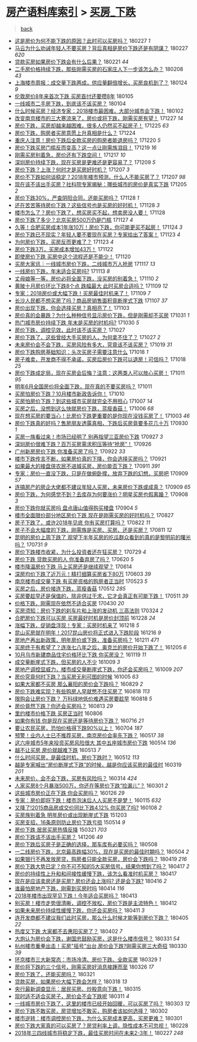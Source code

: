 [房产语料库索引](../../README.md)  > [买房_下跌](买房_下跌.md)
====
> [back](../README.md)

- [这是房价为何不能下跌的原因？此时可以买房吗？](http://jkwz.applinzi.com/ittc/7074462201627018251.html#%E8%BF%99%E6%98%AF%E6%88%BF%E4%BB%B7%E4%B8%BA%E4%BD%95%E4%B8%8D%E8%83%BD%E4%B8%8B%E8%B7%8C%E7%9A%84%E5%8E%9F%E5%9B%A0%EF%BC%9F%E6%AD%A4%E6%97%B6%E5%8F%AF%E4%BB%A5%E4%B9%B0%E6%88%BF%E5%90%97%EF%BC%9F) 180227 *1* 
- [马云为什么劝诫年轻人不要买房？背后真相是房价下跌还是有阴谋？](http://jkwz.applinzi.com/ittc/7074679746111996939.html#%E9%A9%AC%E4%BA%91%E4%B8%BA%E4%BB%80%E4%B9%88%E5%8A%9D%E8%AF%AB%E5%B9%B4%E8%BD%BB%E4%BA%BA%E4%B8%8D%E8%A6%81%E4%B9%B0%E6%88%BF%EF%BC%9F%E8%83%8C%E5%90%8E%E7%9C%9F%E7%9B%B8%E6%98%AF%E6%88%BF%E4%BB%B7%E4%B8%8B%E8%B7%8C%E8%BF%98%E6%98%AF%E6%9C%89%E9%98%B4%E8%B0%8B%EF%BC%9F) 180227 *620* 
- [贷款买房如果房价下跌会有什么后果？](http://jkwz.applinzi.com/ittc/7072474239762695174.html#%E8%B4%B7%E6%AC%BE%E4%B9%B0%E6%88%BF%E5%A6%82%E6%9E%9C%E6%88%BF%E4%BB%B7%E4%B8%8B%E8%B7%8C%E4%BC%9A%E6%9C%89%E4%BB%80%E4%B9%88%E5%90%8E%E6%9E%9C%EF%BC%9F) 180221 *44* 
- [二手房价格持续下跌，那些刚需买房的石家庄人下一步该怎么办？](http://jkwz.applinzi.com/ittc/7067826063478883339.html#%E4%BA%8C%E6%89%8B%E6%88%BF%E4%BB%B7%E6%A0%BC%E6%8C%81%E7%BB%AD%E4%B8%8B%E8%B7%8C%EF%BC%8C%E9%82%A3%E4%BA%9B%E5%88%9A%E9%9C%80%E4%B9%B0%E6%88%BF%E7%9A%84%E7%9F%B3%E5%AE%B6%E5%BA%84%E4%BA%BA%E4%B8%8B%E4%B8%80%E6%AD%A5%E8%AF%A5%E6%80%8E%E4%B9%88%E5%8A%9E%EF%BC%9F) 180208 *43* 
- [上海楼市周报：成交量下跌两成，供应量翻倍增长，买房良机到了？](http://jkwz.applinzi.com/ittc/7062087421942826001.html#%E4%B8%8A%E6%B5%B7%E6%A5%BC%E5%B8%82%E5%91%A8%E6%8A%A5%EF%BC%9A%E6%88%90%E4%BA%A4%E9%87%8F%E4%B8%8B%E8%B7%8C%E4%B8%A4%E6%88%90%EF%BC%8C%E4%BE%9B%E5%BA%94%E9%87%8F%E7%BF%BB%E5%80%8D%E5%A2%9E%E9%95%BF%EF%BC%8C%E4%B9%B0%E6%88%BF%E8%89%AF%E6%9C%BA%E5%88%B0%E4%BA%86%EF%BC%9F) 180124 *9* 
- [伦敦房价8年来首次下跌 买房首付还要攒8年](http://jkwz.applinzi.com/ittc/7055143175729972234.html#%E4%BC%A6%E6%95%A6%E6%88%BF%E4%BB%B78%E5%B9%B4%E6%9D%A5%E9%A6%96%E6%AC%A1%E4%B8%8B%E8%B7%8C+%E4%B9%B0%E6%88%BF%E9%A6%96%E4%BB%98%E8%BF%98%E8%A6%81%E6%94%928%E5%B9%B4) 180105  
- [一线城市二手房下跌，到底该不该买房？](http://jkwz.applinzi.com/ittc/7054671022698005515.html#%E4%B8%80%E7%BA%BF%E5%9F%8E%E5%B8%82%E4%BA%8C%E6%89%8B%E6%88%BF%E4%B8%8B%E8%B7%8C%EF%BC%8C%E5%88%B0%E5%BA%95%E8%AF%A5%E4%B8%8D%E8%AF%A5%E4%B9%B0%E6%88%BF%EF%BC%9F) 180104  
- [什么时候买房？经济专家：2018楼市最困难，大部分城市会下跌！](http://jkwz.applinzi.com/ittc/7054031113519891473.html#%E4%BB%80%E4%B9%88%E6%97%B6%E5%80%99%E4%B9%B0%E6%88%BF%EF%BC%9F%E7%BB%8F%E6%B5%8E%E4%B8%93%E5%AE%B6%EF%BC%9A2018%E6%A5%BC%E5%B8%82%E6%9C%80%E5%9B%B0%E9%9A%BE%EF%BC%8C%E5%A4%A7%E9%83%A8%E5%88%86%E5%9F%8E%E5%B8%82%E4%BC%9A%E4%B8%8B%E8%B7%8C%EF%BC%81) 180102  
- [改变南京楼市的三大寒流来了，房价或将下跌，刚需买房有望！](http://jkwz.applinzi.com/ittc/7051722952884618256.html#%E6%94%B9%E5%8F%98%E5%8D%97%E4%BA%AC%E6%A5%BC%E5%B8%82%E7%9A%84%E4%B8%89%E5%A4%A7%E5%AF%92%E6%B5%81%E6%9D%A5%E4%BA%86%EF%BC%8C%E6%88%BF%E4%BB%B7%E6%88%96%E5%B0%86%E4%B8%8B%E8%B7%8C%EF%BC%8C%E5%88%9A%E9%9C%80%E4%B9%B0%E6%88%BF%E6%9C%89%E6%9C%9B%EF%BC%81) 171227 *14* 
- [房价下跌，买房却越来越困难，很多人仍然买不起房子！](http://jkwz.applinzi.com/ittc/7050796087516857361.html#%E6%88%BF%E4%BB%B7%E4%B8%8B%E8%B7%8C%EF%BC%8C%E4%B9%B0%E6%88%BF%E5%8D%B4%E8%B6%8A%E6%9D%A5%E8%B6%8A%E5%9B%B0%E9%9A%BE%EF%BC%8C%E5%BE%88%E5%A4%9A%E4%BA%BA%E4%BB%8D%E7%84%B6%E4%B9%B0%E4%B8%8D%E8%B5%B7%E6%88%BF%E5%AD%90%EF%BC%81) 171225 *63* 
- [房价下跌，购房者买房意愿上升真相是什么？](http://jkwz.applinzi.com/ittc/7050277515308827665.html#%E6%88%BF%E4%BB%B7%E4%B8%8B%E8%B7%8C%EF%BC%8C%E8%B4%AD%E6%88%BF%E8%80%85%E4%B9%B0%E6%88%BF%E6%84%8F%E6%84%BF%E4%B8%8A%E5%8D%87%E7%9C%9F%E7%9B%B8%E6%98%AF%E4%BB%80%E4%B9%88%EF%BC%9F) 171224  
- [重庆人注意！房价下跌后全款买房的购房者能退房吗？](http://jkwz.applinzi.com/ittc/7049179627279352849.html#%E9%87%8D%E5%BA%86%E4%BA%BA%E6%B3%A8%E6%84%8F%EF%BC%81%E6%88%BF%E4%BB%B7%E4%B8%8B%E8%B7%8C%E5%90%8E%E5%85%A8%E6%AC%BE%E4%B9%B0%E6%88%BF%E7%9A%84%E8%B4%AD%E6%88%BF%E8%80%85%E8%83%BD%E9%80%80%E6%88%BF%E5%90%97%EF%BC%9F) 171220 *5* 
- [房价下跌买房门槛反而变高？这一点让刚需族泪目！](http://jkwz.applinzi.com/ittc/7048739315796935697.html#%E6%88%BF%E4%BB%B7%E4%B8%8B%E8%B7%8C%E4%B9%B0%E6%88%BF%E9%97%A8%E6%A7%9B%E5%8F%8D%E8%80%8C%E5%8F%98%E9%AB%98%EF%BC%9F%E8%BF%99%E4%B8%80%E7%82%B9%E8%AE%A9%E5%88%9A%E9%9C%80%E6%97%8F%E6%B3%AA%E7%9B%AE%EF%BC%81) 171219 *16* 
- [刚需买房别着急，房价还有下跌空间！](http://jkwz.applinzi.com/ittc/7048059057728914449.html#%E5%88%9A%E9%9C%80%E4%B9%B0%E6%88%BF%E5%88%AB%E7%9D%80%E6%80%A5%EF%BC%8C%E6%88%BF%E4%BB%B7%E8%BF%98%E6%9C%89%E4%B8%8B%E8%B7%8C%E7%A9%BA%E9%97%B4%EF%BC%81) 171217 *10* 
- [深圳房价持续下跌，现在买房是更难还是更容易了？](http://jkwz.applinzi.com/ittc/7045169277471032337.html#%E6%B7%B1%E5%9C%B3%E6%88%BF%E4%BB%B7%E6%8C%81%E7%BB%AD%E4%B8%8B%E8%B7%8C%EF%BC%8C%E7%8E%B0%E5%9C%A8%E4%B9%B0%E6%88%BF%E6%98%AF%E6%9B%B4%E9%9A%BE%E8%BF%98%E6%98%AF%E6%9B%B4%E5%AE%B9%E6%98%93%E4%BA%86%EF%BC%9F) 171209 *5* 
- [房价下跌？上涨？何时才是买房好时机？](http://jkwz.applinzi.com/ittc/7044372947911836688.html#%E6%88%BF%E4%BB%B7%E4%B8%8B%E8%B7%8C%EF%BC%9F%E4%B8%8A%E6%B6%A8%EF%BC%9F%E4%BD%95%E6%97%B6%E6%89%8D%E6%98%AF%E4%B9%B0%E6%88%BF%E5%A5%BD%E6%97%B6%E6%9C%BA%EF%BC%9F) 171207 *3* 
- [房价不下跌如何谈稳定？2018年楼市预测，什么人不能买房了？](http://jkwz.applinzi.com/ittc/7043158724389110800.html#%E6%88%BF%E4%BB%B7%E4%B8%8D%E4%B8%8B%E8%B7%8C%E5%A6%82%E4%BD%95%E8%B0%88%E7%A8%B3%E5%AE%9A%EF%BC%9F2018%E5%B9%B4%E6%A5%BC%E5%B8%82%E9%A2%84%E6%B5%8B%EF%BC%8C%E4%BB%80%E4%B9%88%E4%BA%BA%E4%B8%8D%E8%83%BD%E4%B9%B0%E6%88%BF%E4%BA%86%EF%BC%9F) 171207 *98* 
- [现在该不该出手买房？社科院专家揭秘：哪些城市的房价是真实下跌](http://jkwz.applinzi.com/ittc/7043718603969397776.html#%E7%8E%B0%E5%9C%A8%E8%AF%A5%E4%B8%8D%E8%AF%A5%E5%87%BA%E6%89%8B%E4%B9%B0%E6%88%BF%EF%BC%9F%E7%A4%BE%E7%A7%91%E9%99%A2%E4%B8%93%E5%AE%B6%E6%8F%AD%E7%A7%98%EF%BC%9A%E5%93%AA%E4%BA%9B%E5%9F%8E%E5%B8%82%E7%9A%84%E6%88%BF%E4%BB%B7%E6%98%AF%E7%9C%9F%E5%AE%9E%E4%B8%8B%E8%B7%8C) 171205 *2* 
- [房价下跌30%，严查阴阳合同，还能买房吗？](http://jkwz.applinzi.com/ittc/7041145562563347472.html#%E6%88%BF%E4%BB%B7%E4%B8%8B%E8%B7%8C30%25%EF%BC%8C%E4%B8%A5%E6%9F%A5%E9%98%B4%E9%98%B3%E5%90%88%E5%90%8C%EF%BC%8C%E8%BF%98%E8%83%BD%E4%B9%B0%E6%88%BF%E5%90%97%EF%BC%9F) 171128 *1* 
- [还在苦苦等待房价下跌？这些信号也是买房的好时机！](http://jkwz.applinzi.com/ittc/7041034562962981905.html#%E8%BF%98%E5%9C%A8%E8%8B%A6%E8%8B%A6%E7%AD%89%E5%BE%85%E6%88%BF%E4%BB%B7%E4%B8%8B%E8%B7%8C%EF%BC%9F%E8%BF%99%E4%BA%9B%E4%BF%A1%E5%8F%B7%E4%B9%9F%E6%98%AF%E4%B9%B0%E6%88%BF%E7%9A%84%E5%A5%BD%E6%97%B6%E6%9C%BA%EF%BC%81) 171128 *3* 
- [楼市怎么了？房价下跌了，想买房买不起，想卖房没人要！](http://jkwz.applinzi.com/ittc/7040778439060096017.html#%E6%A5%BC%E5%B8%82%E6%80%8E%E4%B9%88%E4%BA%86%EF%BC%9F%E6%88%BF%E4%BB%B7%E4%B8%8B%E8%B7%8C%E4%BA%86%EF%BC%8C%E6%83%B3%E4%B9%B0%E6%88%BF%E4%B9%B0%E4%B8%8D%E8%B5%B7%EF%BC%8C%E6%83%B3%E5%8D%96%E6%88%BF%E6%B2%A1%E4%BA%BA%E8%A6%81%EF%BC%81) 171128  
- [房价下跌了多少？北京买房500万仍是门槛](http://jkwz.applinzi.com/ittc/7040554307353576465.html#%E6%88%BF%E4%BB%B7%E4%B8%8B%E8%B7%8C%E4%BA%86%E5%A4%9A%E5%B0%91%EF%BC%9F%E5%8C%97%E4%BA%AC%E4%B9%B0%E6%88%BF500%E4%B8%87%E4%BB%8D%E6%98%AF%E9%97%A8%E6%A7%9B) 171127 *4* 
- [久等！合肥买房成本1年涨10万！房价下跌，你可能更买不起房！](http://jkwz.applinzi.com/ittc/7039432792348296208.html#%E4%B9%85%E7%AD%89%EF%BC%81%E5%90%88%E8%82%A5%E4%B9%B0%E6%88%BF%E6%88%90%E6%9C%AC1%E5%B9%B4%E6%B6%A810%E4%B8%87%EF%BC%81%E6%88%BF%E4%BB%B7%E4%B8%8B%E8%B7%8C%EF%BC%8C%E4%BD%A0%E5%8F%AF%E8%83%BD%E6%9B%B4%E4%B9%B0%E4%B8%8D%E8%B5%B7%E6%88%BF%EF%BC%81) 171124 *3* 
- [房价下跌已不现实？年轻人要不要现在买房？专家给出了答案！](http://jkwz.applinzi.com/ittc/7039220575111742480.html#%E6%88%BF%E4%BB%B7%E4%B8%8B%E8%B7%8C%E5%B7%B2%E4%B8%8D%E7%8E%B0%E5%AE%9E%EF%BC%9F%E5%B9%B4%E8%BD%BB%E4%BA%BA%E8%A6%81%E4%B8%8D%E8%A6%81%E7%8E%B0%E5%9C%A8%E4%B9%B0%E6%88%BF%EF%BC%9F%E4%B8%93%E5%AE%B6%E7%BB%99%E5%87%BA%E4%BA%86%E7%AD%94%E6%A1%88%EF%BC%81) 171123 *4* 
- [为何房价下跌，买房反而更难了？](http://jkwz.applinzi.com/ittc/7039088532461716496.html#%E4%B8%BA%E4%BD%95%E6%88%BF%E4%BB%B7%E4%B8%8B%E8%B7%8C%EF%BC%8C%E4%B9%B0%E6%88%BF%E5%8F%8D%E8%80%8C%E6%9B%B4%E9%9A%BE%E4%BA%86%EF%BC%9F) 171123 *4* 
- [房价下跌3万，买房成本增加43万！](http://jkwz.applinzi.com/ittc/7038836095851168784.html#%E6%88%BF%E4%BB%B7%E4%B8%8B%E8%B7%8C3%E4%B8%87%EF%BC%8C%E4%B9%B0%E6%88%BF%E6%88%90%E6%9C%AC%E5%A2%9E%E5%8A%A043%E4%B8%87%EF%BC%81) 171122  
- [即使房价下跌 买房中这个流程还是不能少！](http://jkwz.applinzi.com/ittc/7037974882858566672.html#%E5%8D%B3%E4%BD%BF%E6%88%BF%E4%BB%B7%E4%B8%8B%E8%B7%8C+%E4%B9%B0%E6%88%BF%E4%B8%AD%E8%BF%99%E4%B8%AA%E6%B5%81%E7%A8%8B%E8%BF%98%E6%98%AF%E4%B8%8D%E8%83%BD%E5%B0%91%EF%BC%81) 171120  
- [买房大家讯｜一线城市房价下跌，二线城市万人抢房](http://jkwz.applinzi.com/ittc/7036906173964485648.html#%E4%B9%B0%E6%88%BF%E5%A4%A7%E5%AE%B6%E8%AE%AF%EF%BD%9C%E4%B8%80%E7%BA%BF%E5%9F%8E%E5%B8%82%E6%88%BF%E4%BB%B7%E4%B8%8B%E8%B7%8C%EF%BC%8C%E4%BA%8C%E7%BA%BF%E5%9F%8E%E5%B8%82%E4%B8%87%E4%BA%BA%E6%8A%A2%E6%88%BF) 171117 *13* 
- [一线房价下跌，年末适合买房吗?](http://jkwz.applinzi.com/ittc/7035395576424825873.html#%E4%B8%80%E7%BA%BF%E6%88%BF%E4%BB%B7%E4%B8%8B%E8%B7%8C%EF%BC%8C%E5%B9%B4%E6%9C%AB%E9%80%82%E5%90%88%E4%B9%B0%E6%88%BF%E5%90%97%3F) 171113 *8* 
- [丈母娘等一等，房价必将全面下跌，没买房的别着急！](http://jkwz.applinzi.com/ittc/7034361605977015313.html#%E4%B8%88%E6%AF%8D%E5%A8%98%E7%AD%89%E4%B8%80%E7%AD%89%EF%BC%8C%E6%88%BF%E4%BB%B7%E5%BF%85%E5%B0%86%E5%85%A8%E9%9D%A2%E4%B8%8B%E8%B7%8C%EF%BC%8C%E6%B2%A1%E4%B9%B0%E6%88%BF%E7%9A%84%E5%88%AB%E7%9D%80%E6%80%A5%EF%BC%81) 171110 *2* 
- [黄陂十月房价环比下跌8个点 跌幅最大 此时买房合适吗？](http://jkwz.applinzi.com/ittc/7033976402372723728.html#%E9%BB%84%E9%99%82%E5%8D%81%E6%9C%88%E6%88%BF%E4%BB%B7%E7%8E%AF%E6%AF%94%E4%B8%8B%E8%B7%8C8%E4%B8%AA%E7%82%B9+%E8%B7%8C%E5%B9%85%E6%9C%80%E5%A4%A7+%E6%AD%A4%E6%97%B6%E4%B9%B0%E6%88%BF%E5%90%88%E9%80%82%E5%90%97%EF%BC%9F) 171109 *12* 
- [专家：2018房价或大幅下跌！买房最佳时机来了！](http://jkwz.applinzi.com/ittc/7033894964491191312.html#%E4%B8%93%E5%AE%B6%EF%BC%9A2018%E6%88%BF%E4%BB%B7%E6%88%96%E5%A4%A7%E5%B9%85%E4%B8%8B%E8%B7%8C%EF%BC%81%E4%B9%B0%E6%88%BF%E6%9C%80%E4%BD%B3%E6%97%B6%E6%9C%BA%E6%9D%A5%E4%BA%86%EF%BC%81) 171109 *7* 
- [长沙人民都不想买房了吗？商品房销售面积竟断崖式下跌](http://jkwz.applinzi.com/ittc/7033148755287737361.html#%E9%95%BF%E6%B2%99%E4%BA%BA%E6%B0%91%E9%83%BD%E4%B8%8D%E6%83%B3%E4%B9%B0%E6%88%BF%E4%BA%86%E5%90%97%EF%BC%9F%E5%95%86%E5%93%81%E6%88%BF%E9%94%80%E5%94%AE%E9%9D%A2%E7%A7%AF%E7%AB%9F%E6%96%AD%E5%B4%96%E5%BC%8F%E4%B8%8B%E8%B7%8C) 171107 *37* 
- [房价出现下跌，你会选择买房？真相亮了！](http://jkwz.applinzi.com/ittc/7031781210953614352.html#%E6%88%BF%E4%BB%B7%E5%87%BA%E7%8E%B0%E4%B8%8B%E8%B7%8C%EF%BC%8C%E4%BD%A0%E4%BC%9A%E9%80%89%E6%8B%A9%E4%B9%B0%E6%88%BF%EF%BC%9F%E7%9C%9F%E7%9B%B8%E4%BA%AE%E4%BA%86%EF%BC%81) 171103  
- [房价真的会暴跌？为什么种种信号显示房价下跌，但是刚需却不买房](http://jkwz.applinzi.com/ittc/7030658979359884305.html#%E6%88%BF%E4%BB%B7%E7%9C%9F%E7%9A%84%E4%BC%9A%E6%9A%B4%E8%B7%8C%EF%BC%9F%E4%B8%BA%E4%BB%80%E4%B9%88%E7%A7%8D%E7%A7%8D%E4%BF%A1%E5%8F%B7%E6%98%BE%E7%A4%BA%E6%88%BF%E4%BB%B7%E4%B8%8B%E8%B7%8C%EF%BC%8C%E4%BD%86%E6%98%AF%E5%88%9A%E9%9C%80%E5%8D%B4%E4%B8%8D%E4%B9%B0%E6%88%BF) 171031 *1* 
- [热门城市房价持续下跌 年末是买房的时机吗?](http://jkwz.applinzi.com/ittc/7030202420037157904.html#%E7%83%AD%E9%97%A8%E5%9F%8E%E5%B8%82%E6%88%BF%E4%BB%B7%E6%8C%81%E7%BB%AD%E4%B8%8B%E8%B7%8C+%E5%B9%B4%E6%9C%AB%E6%98%AF%E4%B9%B0%E6%88%BF%E7%9A%84%E6%97%B6%E6%9C%BA%E5%90%97%3F) 171030 *5* 
- [房价下跌，调控见效，此时该不该买房？](http://jkwz.applinzi.com/ittc/7027038985455666192.html#%E6%88%BF%E4%BB%B7%E4%B8%8B%E8%B7%8C%EF%BC%8C%E8%B0%83%E6%8E%A7%E8%A7%81%E6%95%88%EF%BC%8C%E6%AD%A4%E6%97%B6%E8%AF%A5%E4%B8%8D%E8%AF%A5%E4%B9%B0%E6%88%BF%EF%BC%9F) 171027  
- [房价下跌了，这些曾经大手买房的人，为何拿不住了？](http://jkwz.applinzi.com/ittc/7029029074247353360.html#%E6%88%BF%E4%BB%B7%E4%B8%8B%E8%B7%8C%E4%BA%86%EF%BC%8C%E8%BF%99%E4%BA%9B%E6%9B%BE%E7%BB%8F%E5%A4%A7%E6%89%8B%E4%B9%B0%E6%88%BF%E7%9A%84%E4%BA%BA%EF%BC%8C%E4%B8%BA%E4%BD%95%E6%8B%BF%E4%B8%8D%E4%BD%8F%E4%BA%86%EF%BC%9F) 171027 *2* 
- [未来房价会不会下跌，买房风险有多大，究竟该不该买房？](http://jkwz.applinzi.com/ittc/7025773608511734800.html#%E6%9C%AA%E6%9D%A5%E6%88%BF%E4%BB%B7%E4%BC%9A%E4%B8%8D%E4%BC%9A%E4%B8%8B%E8%B7%8C%EF%BC%8C%E4%B9%B0%E6%88%BF%E9%A3%8E%E9%99%A9%E6%9C%89%E5%A4%9A%E5%A4%A7%EF%BC%8C%E7%A9%B6%E7%AB%9F%E8%AF%A5%E4%B8%8D%E8%AF%A5%E4%B9%B0%E6%88%BF%EF%BC%9F) 171019 *31* 
- [房价下跌购房基础知识：头次买房子需要注意什么](http://jkwz.applinzi.com/ittc/7025908240452420624.html#%E6%88%BF%E4%BB%B7%E4%B8%8B%E8%B7%8C%E8%B4%AD%E6%88%BF%E5%9F%BA%E7%A1%80%E7%9F%A5%E8%AF%86%EF%BC%9A%E5%A4%B4%E6%AC%A1%E4%B9%B0%E6%88%BF%E5%AD%90%E9%9C%80%E8%A6%81%E6%B3%A8%E6%84%8F%E4%BB%80%E4%B9%88) 171018 *1* 
- [房子难卖，开发商不得不承诺，买房后房价下跌可以退房！可信吗？](http://jkwz.applinzi.com/ittc/7025335944763409425.html#%E6%88%BF%E5%AD%90%E9%9A%BE%E5%8D%96%EF%BC%8C%E5%BC%80%E5%8F%91%E5%95%86%E4%B8%8D%E5%BE%97%E4%B8%8D%E6%89%BF%E8%AF%BA%EF%BC%8C%E4%B9%B0%E6%88%BF%E5%90%8E%E6%88%BF%E4%BB%B7%E4%B8%8B%E8%B7%8C%E5%8F%AF%E4%BB%A5%E9%80%80%E6%88%BF%EF%BC%81%E5%8F%AF%E4%BF%A1%E5%90%97%EF%BC%9F) 171018 *25* 
- [房价下跌成定局，现在买房会后悔？注意：这两类人可以放心买房！](http://jkwz.applinzi.com/ittc/7023143503733982225.html#%E6%88%BF%E4%BB%B7%E4%B8%8B%E8%B7%8C%E6%88%90%E5%AE%9A%E5%B1%80%EF%BC%8C%E7%8E%B0%E5%9C%A8%E4%B9%B0%E6%88%BF%E4%BC%9A%E5%90%8E%E6%82%94%EF%BC%9F%E6%B3%A8%E6%84%8F%EF%BC%9A%E8%BF%99%E4%B8%A4%E7%B1%BB%E4%BA%BA%E5%8F%AF%E4%BB%A5%E6%94%BE%E5%BF%83%E4%B9%B0%E6%88%BF%EF%BC%81) 171011 *95* 
- [明年6月全国房价将全面下跌，现在真的不要买房吗？](http://jkwz.applinzi.com/ittc/7023103813786010640.html#%E6%98%8E%E5%B9%B46%E6%9C%88%E5%85%A8%E5%9B%BD%E6%88%BF%E4%BB%B7%E5%B0%86%E5%85%A8%E9%9D%A2%E4%B8%8B%E8%B7%8C%EF%BC%8C%E7%8E%B0%E5%9C%A8%E7%9C%9F%E7%9A%84%E4%B8%8D%E8%A6%81%E4%B9%B0%E6%88%BF%E5%90%97%EF%BC%9F) 171011  
- [买房怕房价下跌？10月楼市新政告诉你！](http://jkwz.applinzi.com/ittc/7022756814851146768.html#%E4%B9%B0%E6%88%BF%E6%80%95%E6%88%BF%E4%BB%B7%E4%B8%8B%E8%B7%8C%EF%BC%9F10%E6%9C%88%E6%A5%BC%E5%B8%82%E6%96%B0%E6%94%BF%E5%91%8A%E8%AF%89%E4%BD%A0%EF%BC%81) 171010  
- [买房怕房价下跌？到这些城市买房就完全不用担心](http://jkwz.applinzi.com/ittc/7021812568979670032.html#%E4%B9%B0%E6%88%BF%E6%80%95%E6%88%BF%E4%BB%B7%E4%B8%8B%E8%B7%8C%EF%BC%9F%E5%88%B0%E8%BF%99%E4%BA%9B%E5%9F%8E%E5%B8%82%E4%B9%B0%E6%88%BF%E5%B0%B1%E5%AE%8C%E5%85%A8%E4%B8%8D%E7%94%A8%E6%8B%85%E5%BF%83) 171007 *14* 
- [买房之后，没想到这么快就房价下跌，蓝瘦香菇！](http://jkwz.applinzi.com/ittc/7020970441404056592.html#%E4%B9%B0%E6%88%BF%E4%B9%8B%E5%90%8E%EF%BC%8C%E6%B2%A1%E6%83%B3%E5%88%B0%E8%BF%99%E4%B9%88%E5%BF%AB%E5%B0%B1%E6%88%BF%E4%BB%B7%E4%B8%8B%E8%B7%8C%EF%BC%8C%E8%93%9D%E7%98%A6%E9%A6%99%E8%8F%87%EF%BC%81) 171006 *68* 
- [现在想买房的要当心！比房价下跌更重要的是你现在没钱买房了！](http://jkwz.applinzi.com/ittc/7020331267596485649.html#%E7%8E%B0%E5%9C%A8%E6%83%B3%E4%B9%B0%E6%88%BF%E7%9A%84%E8%A6%81%E5%BD%93%E5%BF%83%EF%BC%81%E6%AF%94%E6%88%BF%E4%BB%B7%E4%B8%8B%E8%B7%8C%E6%9B%B4%E9%87%8D%E8%A6%81%E7%9A%84%E6%98%AF%E4%BD%A0%E7%8E%B0%E5%9C%A8%E6%B2%A1%E9%92%B1%E4%B9%B0%E6%88%BF%E4%BA%86%EF%BC%81) 171003 *46* 
- [房价下跌真的好吗？售房朋友透露真相，下跌后买房竟要多花几十万](http://jkwz.applinzi.com/ittc/7019193977960662032.html#%E6%88%BF%E4%BB%B7%E4%B8%8B%E8%B7%8C%E7%9C%9F%E7%9A%84%E5%A5%BD%E5%90%97%EF%BC%9F%E5%94%AE%E6%88%BF%E6%9C%8B%E5%8F%8B%E9%80%8F%E9%9C%B2%E7%9C%9F%E7%9B%B8%EF%BC%8C%E4%B8%8B%E8%B7%8C%E5%90%8E%E4%B9%B0%E6%88%BF%E7%AB%9F%E8%A6%81%E5%A4%9A%E8%8A%B1%E5%87%A0%E5%8D%81%E4%B8%87) 170930 *1* 
- [买房一族看过来！市场已经明了 别再指望三亚房价下跌](http://jkwz.applinzi.com/ittc/7017939363714040849.html#%E4%B9%B0%E6%88%BF%E4%B8%80%E6%97%8F%E7%9C%8B%E8%BF%87%E6%9D%A5%EF%BC%81%E5%B8%82%E5%9C%BA%E5%B7%B2%E7%BB%8F%E6%98%8E%E4%BA%86+%E5%88%AB%E5%86%8D%E6%8C%87%E6%9C%9B%E4%B8%89%E4%BA%9A%E6%88%BF%E4%BB%B7%E4%B8%8B%E8%B7%8C) 170927 *3* 
- [深圳房价很难下跌？百万买房需求积压等待“抢房”！](http://jkwz.applinzi.com/ittc/7017626442681287696.html#%E6%B7%B1%E5%9C%B3%E6%88%BF%E4%BB%B7%E5%BE%88%E9%9A%BE%E4%B8%8B%E8%B7%8C%EF%BC%9F%E7%99%BE%E4%B8%87%E4%B9%B0%E6%88%BF%E9%9C%80%E6%B1%82%E7%A7%AF%E5%8E%8B%E7%AD%89%E5%BE%85%E2%80%9C%E6%8A%A2%E6%88%BF%E2%80%9D%EF%BC%81) 170926  
- [广州新房房价下跌 你准备买房了吗？](http://jkwz.applinzi.com/ittc/7016066428229387280.html#%E5%B9%BF%E5%B7%9E%E6%96%B0%E6%88%BF%E6%88%BF%E4%BB%B7%E4%B8%8B%E8%B7%8C+%E4%BD%A0%E5%87%86%E5%A4%87%E4%B9%B0%E6%88%BF%E4%BA%86%E5%90%97%EF%BC%9F) 170922 *33* 
- [楼市下跌传言不断，如果房价真的下降，你会选择买房吗？](http://jkwz.applinzi.com/ittc/7015797663700878353.html#%E6%A5%BC%E5%B8%82%E4%B8%8B%E8%B7%8C%E4%BC%A0%E8%A8%80%E4%B8%8D%E6%96%AD%EF%BC%8C%E5%A6%82%E6%9E%9C%E6%88%BF%E4%BB%B7%E7%9C%9F%E7%9A%84%E4%B8%8B%E9%99%8D%EF%BC%8C%E4%BD%A0%E4%BC%9A%E9%80%89%E6%8B%A9%E4%B9%B0%E6%88%BF%E5%90%97%EF%BC%9F) 170921  
- [如果最大的接盘侠农民不进城买房，房价能否下跌？](http://jkwz.applinzi.com/ittc/7011679955468157968.html#%E5%A6%82%E6%9E%9C%E6%9C%80%E5%A4%A7%E7%9A%84%E6%8E%A5%E7%9B%98%E4%BE%A0%E5%86%9C%E6%B0%91%E4%B8%8D%E8%BF%9B%E5%9F%8E%E4%B9%B0%E6%88%BF%EF%BC%8C%E6%88%BF%E4%BB%B7%E8%83%BD%E5%90%A6%E4%B8%8B%E8%B7%8C%EF%BC%9F) 170911 *391* 
- [专家：房价一直没下跌，只是在做俯卧撑，放弃下跌的幻想，买房吧](http://jkwz.applinzi.com/ittc/7011257938973557777.html#%E4%B8%93%E5%AE%B6%EF%BC%9A%E6%88%BF%E4%BB%B7%E4%B8%80%E7%9B%B4%E6%B2%A1%E4%B8%8B%E8%B7%8C%EF%BC%8C%E5%8F%AA%E6%98%AF%E5%9C%A8%E5%81%9A%E4%BF%AF%E5%8D%A7%E6%92%91%EF%BC%8C%E6%94%BE%E5%BC%83%E4%B8%8B%E8%B7%8C%E7%9A%84%E5%B9%BB%E6%83%B3%EF%BC%8C%E4%B9%B0%E6%88%BF%E5%90%A7) 170909 *57* 
- [连搞房产的房企大佬都不建议年轻人买房，未来房价下跌或成真？](http://jkwz.applinzi.com/ittc/7011233624383554576.html#%E8%BF%9E%E6%90%9E%E6%88%BF%E4%BA%A7%E7%9A%84%E6%88%BF%E4%BC%81%E5%A4%A7%E4%BD%AC%E9%83%BD%E4%B8%8D%E5%BB%BA%E8%AE%AE%E5%B9%B4%E8%BD%BB%E4%BA%BA%E4%B9%B0%E6%88%BF%EF%BC%8C%E6%9C%AA%E6%9D%A5%E6%88%BF%E4%BB%B7%E4%B8%8B%E8%B7%8C%E6%88%96%E6%88%90%E7%9C%9F%EF%BC%9F) 170909 *65* 
- [房价下跌，为何感觉不到？去库存为何要涨价？明星买房也假离婚？](http://jkwz.applinzi.com/ittc/7010972763853161488.html#%E6%88%BF%E4%BB%B7%E4%B8%8B%E8%B7%8C%EF%BC%8C%E4%B8%BA%E4%BD%95%E6%84%9F%E8%A7%89%E4%B8%8D%E5%88%B0%EF%BC%9F%E5%8E%BB%E5%BA%93%E5%AD%98%E4%B8%BA%E4%BD%95%E8%A6%81%E6%B6%A8%E4%BB%B7%EF%BC%9F%E6%98%8E%E6%98%9F%E4%B9%B0%E6%88%BF%E4%B9%9F%E5%81%87%E7%A6%BB%E5%A9%9A%EF%BC%9F) 170908 *3* 
- [房价下跌你就买房吗 盘点唐山值得购买楼盘](http://jkwz.applinzi.com/ittc/7009357862927860752.html#%E6%88%BF%E4%BB%B7%E4%B8%8B%E8%B7%8C%E4%BD%A0%E5%B0%B1%E4%B9%B0%E6%88%BF%E5%90%97+%E7%9B%98%E7%82%B9%E5%94%90%E5%B1%B1%E5%80%BC%E5%BE%97%E8%B4%AD%E4%B9%B0%E6%A5%BC%E7%9B%98) 170904 *5* 
- [楼市全面限价部分地区房价下跌 现在是刚需买房的好时机吗？](http://jkwz.applinzi.com/ittc/7006396244317176849.html#%E6%A5%BC%E5%B8%82%E5%85%A8%E9%9D%A2%E9%99%90%E4%BB%B7%E9%83%A8%E5%88%86%E5%9C%B0%E5%8C%BA%E6%88%BF%E4%BB%B7%E4%B8%8B%E8%B7%8C+%E7%8E%B0%E5%9C%A8%E6%98%AF%E5%88%9A%E9%9C%80%E4%B9%B0%E6%88%BF%E7%9A%84%E5%A5%BD%E6%97%B6%E6%9C%BA%E5%90%97%EF%BC%9F) 170827  
- [房子下跌了，或许2018年见底 你有买房打算吗？](http://jkwz.applinzi.com/ittc/7004646131072762896.html#%E6%88%BF%E5%AD%90%E4%B8%8B%E8%B7%8C%E4%BA%86%EF%BC%8C%E6%88%96%E8%AE%B82018%E5%B9%B4%E8%A7%81%E5%BA%95+%E4%BD%A0%E6%9C%89%E4%B9%B0%E6%88%BF%E6%89%93%E7%AE%97%E5%90%97%EF%BC%9F) 170822 *11* 
- [房子不会大幅度的下跌，刚需族是买房、买房、还是买房？](http://jkwz.applinzi.com/ittc/7000517686336160785.html#%E6%88%BF%E5%AD%90%E4%B8%8D%E4%BC%9A%E5%A4%A7%E5%B9%85%E5%BA%A6%E7%9A%84%E4%B8%8B%E8%B7%8C%EF%BC%8C%E5%88%9A%E9%9C%80%E6%97%8F%E6%98%AF%E4%B9%B0%E6%88%BF%E3%80%81%E4%B9%B0%E6%88%BF%E3%80%81%E8%BF%98%E6%98%AF%E4%B9%B0%E6%88%BF%EF%BC%9F) 170811 *12* 
- [昆明的房价上周下跌了 观望下半年买房的吃瓜群众看到的真的是黎明前的曙光吗？](http://jkwz.applinzi.com/ittc/6996444023127294993.html#%E6%98%86%E6%98%8E%E7%9A%84%E6%88%BF%E4%BB%B7%E4%B8%8A%E5%91%A8%E4%B8%8B%E8%B7%8C%E4%BA%86+%E8%A7%82%E6%9C%9B%E4%B8%8B%E5%8D%8A%E5%B9%B4%E4%B9%B0%E6%88%BF%E7%9A%84%E5%90%83%E7%93%9C%E7%BE%A4%E4%BC%97%E7%9C%8B%E5%88%B0%E7%9A%84%E7%9C%9F%E7%9A%84%E6%98%AF%E9%BB%8E%E6%98%8E%E5%89%8D%E7%9A%84%E6%9B%99%E5%85%89%E5%90%97%EF%BC%9F) 170731 *9* 
- [房价下跌楼市收紧，为什么投资者还在狂买房？](http://jkwz.applinzi.com/ittc/6995690749528900625.html#%E6%88%BF%E4%BB%B7%E4%B8%8B%E8%B7%8C%E6%A5%BC%E5%B8%82%E6%94%B6%E7%B4%A7%EF%BC%8C%E4%B8%BA%E4%BB%80%E4%B9%88%E6%8A%95%E8%B5%84%E8%80%85%E8%BF%98%E5%9C%A8%E7%8B%82%E4%B9%B0%E6%88%BF%EF%BC%9F) 170729 *4* 
- [房价下跌 贷款买房的人 你准备弃房了吗？](http://jkwz.applinzi.com/ittc/6981217850042614788.html#%E6%88%BF%E4%BB%B7%E4%B8%8B%E8%B7%8C+%E8%B4%B7%E6%AC%BE%E4%B9%B0%E6%88%BF%E7%9A%84%E4%BA%BA+%E4%BD%A0%E5%87%86%E5%A4%87%E5%BC%83%E6%88%BF%E4%BA%86%E5%90%97%EF%BC%9F) 170620 *5* 
- [楼市降温房价下跌 马上买房还是继续观望？](http://jkwz.applinzi.com/ittc/6978988675143566341.html#%E6%A5%BC%E5%B8%82%E9%99%8D%E6%B8%A9%E6%88%BF%E4%BB%B7%E4%B8%8B%E8%B7%8C+%E9%A9%AC%E4%B8%8A%E4%B9%B0%E6%88%BF%E8%BF%98%E6%98%AF%E7%BB%A7%E7%BB%AD%E8%A7%82%E6%9C%9B%EF%BC%9F) 170614  
- [深房均价下跌了近万元！精打细算买房省下80万](http://jkwz.applinzi.com/ittc/6974989632667124741.html#%E6%B7%B1%E6%88%BF%E5%9D%87%E4%BB%B7%E4%B8%8B%E8%B7%8C%E4%BA%86%E8%BF%91%E4%B8%87%E5%85%83%EF%BC%81%E7%B2%BE%E6%89%93%E7%BB%86%E7%AE%97%E4%B9%B0%E6%88%BF%E7%9C%81%E4%B8%8B80%E4%B8%87) 170603 *39* 
- [南京楼市成交量下跌 有买房资格的购房者正当时](http://jkwz.applinzi.com/ittc/6970875076768433156.html#%E5%8D%97%E4%BA%AC%E6%A5%BC%E5%B8%82%E6%88%90%E4%BA%A4%E9%87%8F%E4%B8%8B%E8%B7%8C+%E6%9C%89%E4%B9%B0%E6%88%BF%E8%B5%84%E6%A0%BC%E7%9A%84%E8%B4%AD%E6%88%BF%E8%80%85%E6%AD%A3%E5%BD%93%E6%97%B6) 170523 *5* 
- [买房之后，房价接连下跌，蓝瘦香菇](http://jkwz.applinzi.com/ittc/6966358525625238532.html#%E4%B9%B0%E6%88%BF%E4%B9%8B%E5%90%8E%EF%BC%8C%E6%88%BF%E4%BB%B7%E6%8E%A5%E8%BF%9E%E4%B8%8B%E8%B7%8C%EF%BC%8C%E8%93%9D%E7%98%A6%E9%A6%99%E8%8F%87) 170512 *285* 
- [买房要趁早还是保值的，除非供过于求，它才会真正有可能下跌！](http://jkwz.applinzi.com/ittc/6966353998691959812.html#%E4%B9%B0%E6%88%BF%E8%A6%81%E8%B6%81%E6%97%A9%E8%BF%98%E6%98%AF%E4%BF%9D%E5%80%BC%E7%9A%84%EF%BC%8C%E9%99%A4%E9%9D%9E%E4%BE%9B%E8%BF%87%E4%BA%8E%E6%B1%82%EF%BC%8C%E5%AE%83%E6%89%8D%E4%BC%9A%E7%9C%9F%E6%AD%A3%E6%9C%89%E5%8F%AF%E8%83%BD%E4%B8%8B%E8%B7%8C%EF%BC%81) 170511 *39* 
- [价格下跌，刚需现在依然不适合买房](http://jkwz.applinzi.com/ittc/6962276339989087237.html#%E4%BB%B7%E6%A0%BC%E4%B8%8B%E8%B7%8C%EF%BC%8C%E5%88%9A%E9%9C%80%E7%8E%B0%E5%9C%A8%E4%BE%9D%E7%84%B6%E4%B8%8D%E9%80%82%E5%90%88%E4%B9%B0%E6%88%BF) 170430 *20* 
- [买房须知：房价下跌的刹车片和上涨的发动机 三高法则](http://jkwz.applinzi.com/ittc/6948379194265437188.html#%E4%B9%B0%E6%88%BF%E9%A1%BB%E7%9F%A5%EF%BC%9A%E6%88%BF%E4%BB%B7%E4%B8%8B%E8%B7%8C%E7%9A%84%E5%88%B9%E8%BD%A6%E7%89%87%E5%92%8C%E4%B8%8A%E6%B6%A8%E7%9A%84%E5%8F%91%E5%8A%A8%E6%9C%BA+%E4%B8%89%E9%AB%98%E6%B3%95%E5%88%99) 170324 *2* 
- [合肥房价下跌可以买房 买房最好时机是房价封顶前](http://jkwz.applinzi.com/ittc/6916355064368464901.html#%E5%90%88%E8%82%A5%E6%88%BF%E4%BB%B7%E4%B8%8B%E8%B7%8C%E5%8F%AF%E4%BB%A5%E4%B9%B0%E6%88%BF+%E4%B9%B0%E6%88%BF%E6%9C%80%E5%A5%BD%E6%97%B6%E6%9C%BA%E6%98%AF%E6%88%BF%E4%BB%B7%E5%B0%81%E9%A1%B6%E5%89%8D) 161228 *24* 
- [涨幅下跌，促销盘浮现！专家：买房时机来了](http://jkwz.applinzi.com/ittc/6912752634628146181.html#%E6%B6%A8%E5%B9%85%E4%B8%8B%E8%B7%8C%EF%BC%8C%E4%BF%83%E9%94%80%E7%9B%98%E6%B5%AE%E7%8E%B0%EF%BC%81%E4%B8%93%E5%AE%B6%EF%BC%9A%E4%B9%B0%E6%88%BF%E6%97%B6%E6%9C%BA%E6%9D%A5%E4%BA%86) 161218 *5* 
- [昆山买房就在明年！2017昆山房价将正式进入下跌阶段](http://jkwz.applinzi.com/ittc/6912154281615819781.html#%E6%98%86%E5%B1%B1%E4%B9%B0%E6%88%BF%E5%B0%B1%E5%9C%A8%E6%98%8E%E5%B9%B4%EF%BC%812017%E6%98%86%E5%B1%B1%E6%88%BF%E4%BB%B7%E5%B0%86%E6%AD%A3%E5%BC%8F%E8%BF%9B%E5%85%A5%E4%B8%8B%E8%B7%8C%E9%98%B6%E6%AE%B5) 161216 *9* 
- [房地产再出新政策，明年房价或下跌，准备买房吗？](http://jkwz.applinzi.com/ittc/6910460154717144069.html#%E6%88%BF%E5%9C%B0%E4%BA%A7%E5%86%8D%E5%87%BA%E6%96%B0%E6%94%BF%E7%AD%96%EF%BC%8C%E6%98%8E%E5%B9%B4%E6%88%BF%E4%BB%B7%E6%88%96%E4%B8%8B%E8%B7%8C%EF%BC%8C%E5%87%86%E5%A4%87%E4%B9%B0%E6%88%BF%E5%90%97%EF%BC%9F) 161211 *471* 
- [买房终于有希望了？连涨七八年之后，奥克兰的房价开始下跌了！](http://jkwz.applinzi.com/ittc/6908131645529261060.html#%E4%B9%B0%E6%88%BF%E7%BB%88%E4%BA%8E%E6%9C%89%E5%B8%8C%E6%9C%9B%E4%BA%86%EF%BC%9F%E8%BF%9E%E6%B6%A8%E4%B8%83%E5%85%AB%E5%B9%B4%E4%B9%8B%E5%90%8E%EF%BC%8C%E5%A5%A5%E5%85%8B%E5%85%B0%E7%9A%84%E6%88%BF%E4%BB%B7%E5%BC%80%E5%A7%8B%E4%B8%8B%E8%B7%8C%E4%BA%86%EF%BC%81) 161205 *6* 
- [10月乌市新建商品住宅价格环比下跌 你买房没？](http://jkwz.applinzi.com/ittc/6902108302380368900.html#10%E6%9C%88%E4%B9%8C%E5%B8%82%E6%96%B0%E5%BB%BA%E5%95%86%E5%93%81%E4%BD%8F%E5%AE%85%E4%BB%B7%E6%A0%BC%E7%8E%AF%E6%AF%94%E4%B8%8B%E8%B7%8C+%E4%BD%A0%E4%B9%B0%E6%88%BF%E6%B2%A1%EF%BC%9F) 161119 *11* 
- [成交量断崖式下跌，但买房的人不少](http://jkwz.applinzi.com/ittc/6887016706156790788.html#%E6%88%90%E4%BA%A4%E9%87%8F%E6%96%AD%E5%B4%96%E5%BC%8F%E4%B8%8B%E8%B7%8C%EF%BC%8C%E4%BD%86%E4%B9%B0%E6%88%BF%E7%9A%84%E4%BA%BA%E4%B8%8D%E5%B0%91) 161009 *3* 
- [房地产调控显威力，楼市成交量断崖式下跌，你还会买房吗？](http://jkwz.applinzi.com/ittc/6886918835537445893.html#%E6%88%BF%E5%9C%B0%E4%BA%A7%E8%B0%83%E6%8E%A7%E6%98%BE%E5%A8%81%E5%8A%9B%EF%BC%8C%E6%A5%BC%E5%B8%82%E6%88%90%E4%BA%A4%E9%87%8F%E6%96%AD%E5%B4%96%E5%BC%8F%E4%B8%8B%E8%B7%8C%EF%BC%8C%E4%BD%A0%E8%BF%98%E4%BC%9A%E4%B9%B0%E6%88%BF%E5%90%97%EF%BC%9F) 161009 *207* 
- [房价究竟何时下跌？当买房无利可图的时候](http://jkwz.applinzi.com/ittc/6885528132769022981.html#%E6%88%BF%E4%BB%B7%E7%A9%B6%E7%AB%9F%E4%BD%95%E6%97%B6%E4%B8%8B%E8%B7%8C%EF%BC%9F%E5%BD%93%E4%B9%B0%E6%88%BF%E6%97%A0%E5%88%A9%E5%8F%AF%E5%9B%BE%E7%9A%84%E6%97%B6%E5%80%99) 161005 *63* 
- [如果大家都不买房 那么襄阳的房价会下跌吗？](http://jkwz.applinzi.com/ittc/6871816494849197060.html#%E5%A6%82%E6%9E%9C%E5%A4%A7%E5%AE%B6%E9%83%BD%E4%B8%8D%E4%B9%B0%E6%88%BF+%E9%82%A3%E4%B9%88%E8%A5%84%E9%98%B3%E7%9A%84%E6%88%BF%E4%BB%B7%E4%BC%9A%E4%B8%8B%E8%B7%8C%E5%90%97%EF%BC%9F) 160829 *2* 
- [房价下跌难实现？有些购房人早就憋不住买房了](http://jkwz.applinzi.com/ittc/6867756095770199045.html#%E6%88%BF%E4%BB%B7%E4%B8%8B%E8%B7%8C%E9%9A%BE%E5%AE%9E%E7%8E%B0%EF%BC%9F%E6%9C%89%E4%BA%9B%E8%B4%AD%E6%88%BF%E4%BA%BA%E6%97%A9%E5%B0%B1%E6%86%8B%E4%B8%8D%E4%BD%8F%E4%B9%B0%E6%88%BF%E4%BA%86) 160818 *113* 
- [限购会让房价下跌？ 万科绿地低价难遇买房要趁早](http://jkwz.applinzi.com/ittc/6867597883561477124.html#%E9%99%90%E8%B4%AD%E4%BC%9A%E8%AE%A9%E6%88%BF%E4%BB%B7%E4%B8%8B%E8%B7%8C%EF%BC%9F+%E4%B8%87%E7%A7%91%E7%BB%BF%E5%9C%B0%E4%BD%8E%E4%BB%B7%E9%9A%BE%E9%81%87%E4%B9%B0%E6%88%BF%E8%A6%81%E8%B6%81%E6%97%A9) 160818 *5* 
- [房价竟然下跌？你还会买房吗？](http://jkwz.applinzi.com/ittc/6865802963536315397.html#%E6%88%BF%E4%BB%B7%E7%AB%9F%E7%84%B6%E4%B8%8B%E8%B7%8C%EF%BC%9F%E4%BD%A0%E8%BF%98%E4%BC%9A%E4%B9%B0%E6%88%BF%E5%90%97%EF%BC%9F) 160813 *29* 
- [里约楼市价格下跌 买房正当时](http://jkwz.applinzi.com/ittc/6863227670908896260.html#%E9%87%8C%E7%BA%A6%E6%A5%BC%E5%B8%82%E4%BB%B7%E6%A0%BC%E4%B8%8B%E8%B7%8C+%E4%B9%B0%E6%88%BF%E6%AD%A3%E5%BD%93%E6%97%B6) 160806  
- [如果你有钱 你是现在买房还是等待房价下跌？](http://jkwz.applinzi.com/ittc/6855584039028933636.html#%E5%A6%82%E6%9E%9C%E4%BD%A0%E6%9C%89%E9%92%B1+%E4%BD%A0%E6%98%AF%E7%8E%B0%E5%9C%A8%E4%B9%B0%E6%88%BF%E8%BF%98%E6%98%AF%E7%AD%89%E5%BE%85%E6%88%BF%E4%BB%B7%E4%B8%8B%E8%B7%8C%EF%BC%9F) 160716 *21* 
- [要让农民买房，恐怕价格得下跌90%以上！](http://jkwz.applinzi.com/ittc/6850936937397093380.html#%E8%A6%81%E8%AE%A9%E5%86%9C%E6%B0%91%E4%B9%B0%E6%88%BF%EF%BC%8C%E6%81%90%E6%80%95%E4%BB%B7%E6%A0%BC%E5%BE%97%E4%B8%8B%E8%B7%8C90%25%E4%BB%A5%E4%B8%8A%EF%BC%81) 160704 *187* 
- [预警！业内人士已不推荐买房，南京房价会率先下跌？](http://jkwz.applinzi.com/ittc/6833117273304597509.html#%E9%A2%84%E8%AD%A6%EF%BC%81%E4%B8%9A%E5%86%85%E4%BA%BA%E5%A3%AB%E5%B7%B2%E4%B8%8D%E6%8E%A8%E8%8D%90%E4%B9%B0%E6%88%BF%EF%BC%8C%E5%8D%97%E4%BA%AC%E6%88%BF%E4%BB%B7%E4%BC%9A%E7%8E%87%E5%85%88%E4%B8%8B%E8%B7%8C%EF%BC%9F) 160517 *38* 
- [这六座城市5年来投资买房风险很大 其中五座城市房价下跌](http://jkwz.applinzi.com/ittc/6831865137866474501.html#%E8%BF%99%E5%85%AD%E5%BA%A7%E5%9F%8E%E5%B8%825%E5%B9%B4%E6%9D%A5%E6%8A%95%E8%B5%84%E4%B9%B0%E6%88%BF%E9%A3%8E%E9%99%A9%E5%BE%88%E5%A4%A7+%E5%85%B6%E4%B8%AD%E4%BA%94%E5%BA%A7%E5%9F%8E%E5%B8%82%E6%88%BF%E4%BB%B7%E4%B8%8B%E8%B7%8C) 160514 *136* 
- [越不让买房  房价就越难下跌](http://jkwz.applinzi.com/ittc/6831527275367236612.html#%E8%B6%8A%E4%B8%8D%E8%AE%A9%E4%B9%B0%E6%88%BF++%E6%88%BF%E4%BB%B7%E5%B0%B1%E8%B6%8A%E9%9A%BE%E4%B8%8B%E8%B7%8C) 160513 *7* 
- [什么时间买房，是最佳时机，房价下跌时？](http://jkwz.applinzi.com/ittc/6831374172038890500.html#%E4%BB%80%E4%B9%88%E6%97%B6%E9%97%B4%E4%B9%B0%E6%88%BF%EF%BC%8C%E6%98%AF%E6%9C%80%E4%BD%B3%E6%97%B6%E6%9C%BA%EF%BC%8C%E6%88%BF%E4%BB%B7%E4%B8%8B%E8%B7%8C%E6%97%B6%EF%BC%9F) 160512 *113* 
- [越是专家喊出“房价断崖式下跌”的时候，越是你应该买房的最佳时](http://jkwz.applinzi.com/ittc/6811411237267047428.html#%E8%B6%8A%E6%98%AF%E4%B8%93%E5%AE%B6%E5%96%8A%E5%87%BA%E2%80%9C%E6%88%BF%E4%BB%B7%E6%96%AD%E5%B4%96%E5%BC%8F%E4%B8%8B%E8%B7%8C%E2%80%9D%E7%9A%84%E6%97%B6%E5%80%99%EF%BC%8C%E8%B6%8A%E6%98%AF%E4%BD%A0%E5%BA%94%E8%AF%A5%E4%B9%B0%E6%88%BF%E7%9A%84%E6%9C%80%E4%BD%B3%E6%97%B6) 160319 *201* 
- [未来房价，会不会下跌，买房有风险吗？](http://jkwz.applinzi.com/ittc/6809497552047047684.html#%E6%9C%AA%E6%9D%A5%E6%88%BF%E4%BB%B7%EF%BC%8C%E4%BC%9A%E4%B8%8D%E4%BC%9A%E4%B8%8B%E8%B7%8C%EF%BC%8C%E4%B9%B0%E6%88%BF%E6%9C%89%E9%A3%8E%E9%99%A9%E5%90%97%EF%BC%9F) 160314 *424* 
- [人家买房8个月暴涨500万，你还在等房价下跌“捡漏儿”？](http://jkwz.applinzi.com/ittc/6804664987125548037.html#%E4%BA%BA%E5%AE%B6%E4%B9%B0%E6%88%BF8%E4%B8%AA%E6%9C%88%E6%9A%B4%E6%B6%A8500%E4%B8%87%EF%BC%8C%E4%BD%A0%E8%BF%98%E5%9C%A8%E7%AD%89%E6%88%BF%E4%BB%B7%E4%B8%8B%E8%B7%8C%E2%80%9C%E6%8D%A1%E6%BC%8F%E5%84%BF%E2%80%9D%EF%BC%9F) 160301 *2* 
- [这些城市房价正在下跌 你会买房吗？](http://jkwz.applinzi.com/ittc/6791590408874361860.html#%E8%BF%99%E4%BA%9B%E5%9F%8E%E5%B8%82%E6%88%BF%E4%BB%B7%E6%AD%A3%E5%9C%A8%E4%B8%8B%E8%B7%8C+%E4%BD%A0%E4%BC%9A%E4%B9%B0%E6%88%BF%E5%90%97%EF%BC%9F) 160126 *29* 
- [专家：房价即将下跌！楼市泡沫后人人买房不是梦！](http://jkwz.applinzi.com/ittc/6787561790112269316.html#%E4%B8%93%E5%AE%B6%EF%BC%9A%E6%88%BF%E4%BB%B7%E5%8D%B3%E5%B0%86%E4%B8%8B%E8%B7%8C%EF%BC%81%E6%A5%BC%E5%B8%82%E6%B3%A1%E6%B2%AB%E5%90%8E%E4%BA%BA%E4%BA%BA%E4%B9%B0%E6%88%BF%E4%B8%8D%E6%98%AF%E6%A2%A6%EF%BC%81) 160115 *632* 
- [又降了!2015商品房成交价同比下跌4.12% 你买房了吗?](http://jkwz.applinzi.com/ittc/6785038064032416772.html#%E5%8F%88%E9%99%8D%E4%BA%86%212015%E5%95%86%E5%93%81%E6%88%BF%E6%88%90%E4%BA%A4%E4%BB%B7%E5%90%8C%E6%AF%94%E4%B8%8B%E8%B7%8C4.12%25+%E4%BD%A0%E4%B9%B0%E6%88%BF%E4%BA%86%E5%90%97%3F) 160108 *2* 
- [买房族别着急 明年房价或出现断崖式下跌](http://jkwz.applinzi.com/ittc/6771600726631646213.html#%E4%B9%B0%E6%88%BF%E6%97%8F%E5%88%AB%E7%9D%80%E6%80%A5+%E6%98%8E%E5%B9%B4%E6%88%BF%E4%BB%B7%E6%88%96%E5%87%BA%E7%8E%B0%E6%96%AD%E5%B4%96%E5%BC%8F%E4%B8%8B%E8%B7%8C) 151203  
- [买房支招，16条原则防止房价下跌亏损](http://jkwz.applinzi.com/ittc/547650611411611644.html#%E4%B9%B0%E6%88%BF%E6%94%AF%E6%8B%9B%EF%BC%8C16%E6%9D%A1%E5%8E%9F%E5%88%99%E9%98%B2%E6%AD%A2%E6%88%BF%E4%BB%B7%E4%B8%8B%E8%B7%8C%E4%BA%8F%E6%8D%9F) 150514 *9* 
- [房价下跌 居民买房热情反降](http://jkwz.applinzi.com/ittc/547650611397047858.html#%E6%88%BF%E4%BB%B7%E4%B8%8B%E8%B7%8C+%E5%B1%85%E6%B0%91%E4%B9%B0%E6%88%BF%E7%83%AD%E6%83%85%E5%8F%8D%E9%99%8D) 150321 *703* 
- [房价下跌该不该出手买房？](http://jkwz.applinzi.com/ittc/547650611381938694.html#%E6%88%BF%E4%BB%B7%E4%B8%8B%E8%B7%8C%E8%AF%A5%E4%B8%8D%E8%AF%A5%E5%87%BA%E6%89%8B%E4%B9%B0%E6%88%BF%EF%BC%9F) 141206 *49* 
- [房价下跌后买房子是正确的选择，那车库有必要买吗？](http://jkwz.applinzi.com/ittc/7100662019579708432.html#%E6%88%BF%E4%BB%B7%E4%B8%8B%E8%B7%8C%E5%90%8E%E4%B9%B0%E6%88%BF%E5%AD%90%E6%98%AF%E6%AD%A3%E7%A1%AE%E7%9A%84%E9%80%89%E6%8B%A9%EF%BC%8C%E9%82%A3%E8%BD%A6%E5%BA%93%E6%9C%89%E5%BF%85%E8%A6%81%E4%B9%B0%E5%90%97%EF%BC%9F) 180508  
- [一二线房价下跌，北京最高跌幅30%，现在是买房的最佳时期吗？](http://jkwz.applinzi.com/ittc/7099290558096999441.html#%E4%B8%80%E4%BA%8C%E7%BA%BF%E6%88%BF%E4%BB%B7%E4%B8%8B%E8%B7%8C%EF%BC%8C%E5%8C%97%E4%BA%AC%E6%9C%80%E9%AB%98%E8%B7%8C%E5%B9%8530%25%EF%BC%8C%E7%8E%B0%E5%9C%A8%E6%98%AF%E4%B9%B0%E6%88%BF%E7%9A%84%E6%9C%80%E4%BD%B3%E6%97%B6%E6%9C%9F%E5%90%97%EF%BC%9F) 180504 *2* 
- [如果银行不再发放房贷，购房者只能全款买房，房价会下跌吗？](http://jkwz.applinzi.com/ittc/7093828825442157575.html#%E5%A6%82%E6%9E%9C%E9%93%B6%E8%A1%8C%E4%B8%8D%E5%86%8D%E5%8F%91%E6%94%BE%E6%88%BF%E8%B4%B7%EF%BC%8C%E8%B4%AD%E6%88%BF%E8%80%85%E5%8F%AA%E8%83%BD%E5%85%A8%E6%AC%BE%E4%B9%B0%E6%88%BF%EF%BC%8C%E6%88%BF%E4%BB%B7%E4%BC%9A%E4%B8%8B%E8%B7%8C%E5%90%97%EF%BC%9F) 180419 *216* 
- [房价下跌大势已定？你不可不知的5大买房信号，结果你想到了吗？](http://jkwz.applinzi.com/ittc/7092897775304049681.html#%E6%88%BF%E4%BB%B7%E4%B8%8B%E8%B7%8C%E5%A4%A7%E5%8A%BF%E5%B7%B2%E5%AE%9A%EF%BC%9F%E4%BD%A0%E4%B8%8D%E5%8F%AF%E4%B8%8D%E7%9F%A5%E7%9A%845%E5%A4%A7%E4%B9%B0%E6%88%BF%E4%BF%A1%E5%8F%B7%EF%BC%8C%E7%BB%93%E6%9E%9C%E4%BD%A0%E6%83%B3%E5%88%B0%E4%BA%86%E5%90%97%EF%BC%9F) 180417 *2* 
- [房价的持续性上升和和间接性缓慢下跌，该怎么看准时机买房？](http://jkwz.applinzi.com/ittc/7092631453949232139.html#%E6%88%BF%E4%BB%B7%E7%9A%84%E6%8C%81%E7%BB%AD%E6%80%A7%E4%B8%8A%E5%8D%87%E5%92%8C%E5%92%8C%E9%97%B4%E6%8E%A5%E6%80%A7%E7%BC%93%E6%85%A2%E4%B8%8B%E8%B7%8C%EF%BC%8C%E8%AF%A5%E6%80%8E%E4%B9%88%E7%9C%8B%E5%87%86%E6%97%B6%E6%9C%BA%E4%B9%B0%E6%88%BF%EF%BC%9F) 180417  
- [现在是应该卖房还是买房? 房价还会上涨吗? 还是会下跌?](http://jkwz.applinzi.com/ittc/7092317475087844363.html#%E7%8E%B0%E5%9C%A8%E6%98%AF%E5%BA%94%E8%AF%A5%E5%8D%96%E6%88%BF%E8%BF%98%E6%98%AF%E4%B9%B0%E6%88%BF%3F+%E6%88%BF%E4%BB%B7%E8%BF%98%E4%BC%9A%E4%B8%8A%E6%B6%A8%E5%90%97%3F+%E8%BF%98%E6%98%AF%E4%BC%9A%E4%B8%8B%E8%B7%8C%3F) 180416 *2* 
- [谁最怕房地产下跌，刚需到买房时吗](http://jkwz.applinzi.com/ittc/7091781918800741386.html#%E8%B0%81%E6%9C%80%E6%80%95%E6%88%BF%E5%9C%B0%E4%BA%A7%E4%B8%8B%E8%B7%8C%EF%BC%8C%E5%88%9A%E9%9C%80%E5%88%B0%E4%B9%B0%E6%88%BF%E6%97%B6%E5%90%97) 180414 *116* 
- [2018年楼市出现罕见下跌！今年适合买房吗？](http://jkwz.applinzi.com/ittc/7091576882346853386.html#2018%E5%B9%B4%E6%A5%BC%E5%B8%82%E5%87%BA%E7%8E%B0%E7%BD%95%E8%A7%81%E4%B8%8B%E8%B7%8C%EF%BC%81%E4%BB%8A%E5%B9%B4%E9%80%82%E5%90%88%E4%B9%B0%E6%88%BF%E5%90%97%EF%BC%9F) 180413  
- [别买房！楼市走势很清晰，调控不放松，房价下跌是主流特色！](http://jkwz.applinzi.com/ittc/7091140350393713681.html#%E5%88%AB%E4%B9%B0%E6%88%BF%EF%BC%81%E6%A5%BC%E5%B8%82%E8%B5%B0%E5%8A%BF%E5%BE%88%E6%B8%85%E6%99%B0%EF%BC%8C%E8%B0%83%E6%8E%A7%E4%B8%8D%E6%94%BE%E6%9D%BE%EF%BC%8C%E6%88%BF%E4%BB%B7%E4%B8%8B%E8%B7%8C%E6%98%AF%E4%B8%BB%E6%B5%81%E7%89%B9%E8%89%B2%EF%BC%81) 180412  
- [如果未来房价持续性缓慢下跌，你还会买房吗？](http://jkwz.applinzi.com/ittc/7090710510679098375.html#%E5%A6%82%E6%9E%9C%E6%9C%AA%E6%9D%A5%E6%88%BF%E4%BB%B7%E6%8C%81%E7%BB%AD%E6%80%A7%E7%BC%93%E6%85%A2%E4%B8%8B%E8%B7%8C%EF%BC%8C%E4%BD%A0%E8%BF%98%E4%BC%9A%E4%B9%B0%E6%88%BF%E5%90%97%EF%BC%9F) 180411 *3* 
- [连开发商都不建议我们此时买房，那么什么时候才能等到房价下跌？](http://jkwz.applinzi.com/ittc/7088054512818586630.html#%E8%BF%9E%E5%BC%80%E5%8F%91%E5%95%86%E9%83%BD%E4%B8%8D%E5%BB%BA%E8%AE%AE%E6%88%91%E4%BB%AC%E6%AD%A4%E6%97%B6%E4%B9%B0%E6%88%BF%EF%BC%8C%E9%82%A3%E4%B9%88%E4%BB%80%E4%B9%88%E6%97%B6%E5%80%99%E6%89%8D%E8%83%BD%E7%AD%89%E5%88%B0%E6%88%BF%E4%BB%B7%E4%B8%8B%E8%B7%8C%EF%BC%9F) 180405 *22* 
- [热度又下跌 大家都不去惠阳买房了？](http://jkwz.applinzi.com/ittc/7087277488961225738.html#%E7%83%AD%E5%BA%A6%E5%8F%88%E4%B8%8B%E8%B7%8C+%E5%A4%A7%E5%AE%B6%E9%83%BD%E4%B8%8D%E5%8E%BB%E6%83%A0%E9%98%B3%E4%B9%B0%E6%88%BF%E4%BA%86%EF%BC%9F) 180402 *7* 
- [大炮认为房价会下跌，谢国忠鼓励买房，这是什么楼市信号？](http://jkwz.applinzi.com/ittc/7086393025142195210.html#%E5%A4%A7%E7%82%AE%E8%AE%A4%E4%B8%BA%E6%88%BF%E4%BB%B7%E4%BC%9A%E4%B8%8B%E8%B7%8C%EF%BC%8C%E8%B0%A2%E5%9B%BD%E5%BF%A0%E9%BC%93%E5%8A%B1%E4%B9%B0%E6%88%BF%EF%BC%8C%E8%BF%99%E6%98%AF%E4%BB%80%E4%B9%88%E6%A5%BC%E5%B8%82%E4%BF%A1%E5%8F%B7%EF%BC%9F) 180331 *54* 
- [杭州楼市重拳出击！买房&quot;摇号&quot;出台,房价会下跌?刚需买房三大奇招](http://jkwz.applinzi.com/ittc/7086301807410414602.html#%E6%9D%AD%E5%B7%9E%E6%A5%BC%E5%B8%82%E9%87%8D%E6%8B%B3%E5%87%BA%E5%87%BB%EF%BC%81%E4%B9%B0%E6%88%BF%26quot%3B%E6%91%87%E5%8F%B7%26quot%3B%E5%87%BA%E5%8F%B0%2C%E6%88%BF%E4%BB%B7%E4%BC%9A%E4%B8%8B%E8%B7%8C%3F%E5%88%9A%E9%9C%80%E4%B9%B0%E6%88%BF%E4%B8%89%E5%A4%A7%E5%A5%87%E6%8B%9B) 180330 *39* 
- [环京楼市三大新常态：市场冷清、房价下跌、全款买房](http://jkwz.applinzi.com/ittc/7086010197493679114.html#%E7%8E%AF%E4%BA%AC%E6%A5%BC%E5%B8%82%E4%B8%89%E5%A4%A7%E6%96%B0%E5%B8%B8%E6%80%81%EF%BC%9A%E5%B8%82%E5%9C%BA%E5%86%B7%E6%B8%85%E3%80%81%E6%88%BF%E4%BB%B7%E4%B8%8B%E8%B7%8C%E3%80%81%E5%85%A8%E6%AC%BE%E4%B9%B0%E6%88%BF) 180329 *1* 
- [房价将下跌的三个信号，刚需买房好消息接踵而至](http://jkwz.applinzi.com/ittc/7084822244725621777.html#%E6%88%BF%E4%BB%B7%E5%B0%86%E4%B8%8B%E8%B7%8C%E7%9A%84%E4%B8%89%E4%B8%AA%E4%BF%A1%E5%8F%B7%EF%BC%8C%E5%88%9A%E9%9C%80%E4%B9%B0%E6%88%BF%E5%A5%BD%E6%B6%88%E6%81%AF%E6%8E%A5%E8%B8%B5%E8%80%8C%E8%87%B3) 180326 *17* 
- [房价下跌了，还能买房吗？](http://jkwz.applinzi.com/ittc/7082987341293814794.html#%E6%88%BF%E4%BB%B7%E4%B8%8B%E8%B7%8C%E4%BA%86%EF%BC%8C%E8%BF%98%E8%83%BD%E4%B9%B0%E6%88%BF%E5%90%97%EF%BC%9F) 180321  
- [贷款买房，如果房价大幅下跌会怎样？](http://jkwz.applinzi.com/ittc/7081809820296676362.html#%E8%B4%B7%E6%AC%BE%E4%B9%B0%E6%88%BF%EF%BC%8C%E5%A6%82%E6%9E%9C%E6%88%BF%E4%BB%B7%E5%A4%A7%E5%B9%85%E4%B8%8B%E8%B7%8C%E4%BC%9A%E6%80%8E%E6%A0%B7%EF%BC%9F) 180318 *13* 
- [央行最新调查显示：居民买房、炒股意向下跌！](http://jkwz.applinzi.com/ittc/7080814658225439754.html#%E5%A4%AE%E8%A1%8C%E6%9C%80%E6%96%B0%E8%B0%83%E6%9F%A5%E6%98%BE%E7%A4%BA%EF%BC%9A%E5%B1%85%E6%B0%91%E4%B9%B0%E6%88%BF%E3%80%81%E7%82%92%E8%82%A1%E6%84%8F%E5%90%91%E4%B8%8B%E8%B7%8C%EF%BC%81) 180315  
- [现时适不适合买房子，房价会不会下跌呢](http://jkwz.applinzi.com/ittc/7078569172546356241.html#%E7%8E%B0%E6%97%B6%E9%80%82%E4%B8%8D%E9%80%82%E5%90%88%E4%B9%B0%E6%88%BF%E5%AD%90%EF%BC%8C%E6%88%BF%E4%BB%B7%E4%BC%9A%E4%B8%8D%E4%BC%9A%E4%B8%8B%E8%B7%8C%E5%91%A2) 180311 *4* 
- [一线城市房价下跌了，这里的楼市已经开始回暖，可以买房了吗？](http://jkwz.applinzi.com/ittc/7076207586187936774.html#%E4%B8%80%E7%BA%BF%E5%9F%8E%E5%B8%82%E6%88%BF%E4%BB%B7%E4%B8%8B%E8%B7%8C%E4%BA%86%EF%BC%8C%E8%BF%99%E9%87%8C%E7%9A%84%E6%A5%BC%E5%B8%82%E5%B7%B2%E7%BB%8F%E5%BC%80%E5%A7%8B%E5%9B%9E%E6%9A%96%EF%BC%8C%E5%8F%AF%E4%BB%A5%E4%B9%B0%E6%88%BF%E4%BA%86%E5%90%97%EF%BC%9F) 180303 *12* 
- [房价下跌不敢买房，房贷增加不敢买，购房者该如何选择？](http://jkwz.applinzi.com/ittc/7075882930507613201.html#%E6%88%BF%E4%BB%B7%E4%B8%8B%E8%B7%8C%E4%B8%8D%E6%95%A2%E4%B9%B0%E6%88%BF%EF%BC%8C%E6%88%BF%E8%B4%B7%E5%A2%9E%E5%8A%A0%E4%B8%8D%E6%95%A2%E4%B9%B0%EF%BC%8C%E8%B4%AD%E6%88%BF%E8%80%85%E8%AF%A5%E5%A6%82%E4%BD%95%E9%80%89%E6%8B%A9%EF%BC%9F) 180302  
- [楼市逆转：楼市调控房价下跌，为什么买房成本更高，买房更难？](http://jkwz.applinzi.com/ittc/7075425626268107787.html#%E6%A5%BC%E5%B8%82%E9%80%86%E8%BD%AC%EF%BC%9A%E6%A5%BC%E5%B8%82%E8%B0%83%E6%8E%A7%E6%88%BF%E4%BB%B7%E4%B8%8B%E8%B7%8C%EF%BC%8C%E4%B8%BA%E4%BB%80%E4%B9%88%E4%B9%B0%E6%88%BF%E6%88%90%E6%9C%AC%E6%9B%B4%E9%AB%98%EF%BC%8C%E4%B9%B0%E6%88%BF%E6%9B%B4%E9%9A%BE%EF%BC%9F) 180301  
- [房价下跌大家真的可以买房了？房贷利率上调，隐性成本不可忽视！](http://jkwz.applinzi.com/ittc/7075129127072171025.html#%E6%88%BF%E4%BB%B7%E4%B8%8B%E8%B7%8C%E5%A4%A7%E5%AE%B6%E7%9C%9F%E7%9A%84%E5%8F%AF%E4%BB%A5%E4%B9%B0%E6%88%BF%E4%BA%86%EF%BC%9F%E6%88%BF%E8%B4%B7%E5%88%A9%E7%8E%87%E4%B8%8A%E8%B0%83%EF%BC%8C%E9%9A%90%E6%80%A7%E6%88%90%E6%9C%AC%E4%B8%8D%E5%8F%AF%E5%BF%BD%E8%A7%86%EF%BC%81) 180228  
- [2018年三四线城市将稳定下跌，最佳买房时间在未来2-3年！](http://jkwz.applinzi.com/ittc/7074799965056795664.html#2018%E5%B9%B4%E4%B8%89%E5%9B%9B%E7%BA%BF%E5%9F%8E%E5%B8%82%E5%B0%86%E7%A8%B3%E5%AE%9A%E4%B8%8B%E8%B7%8C%EF%BC%8C%E6%9C%80%E4%BD%B3%E4%B9%B0%E6%88%BF%E6%97%B6%E9%97%B4%E5%9C%A8%E6%9C%AA%E6%9D%A52-3%E5%B9%B4%EF%BC%81) 180227 *248* 

